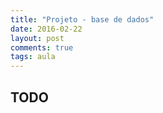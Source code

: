 ```yaml
---
title: "Projeto - base de dados"
date: 2016-02-22
layout: post
comments: true
tags: aula
---
```


## TODO
